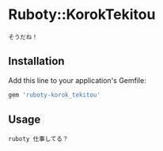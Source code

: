 # Ruboty::KorokTekitou

```
そうだね！
```

## Installation

Add this line to your application's Gemfile:

```ruby
gem 'ruboty-korok_tekitou'
```
## Usage

```
ruboty 仕事してる？
```
